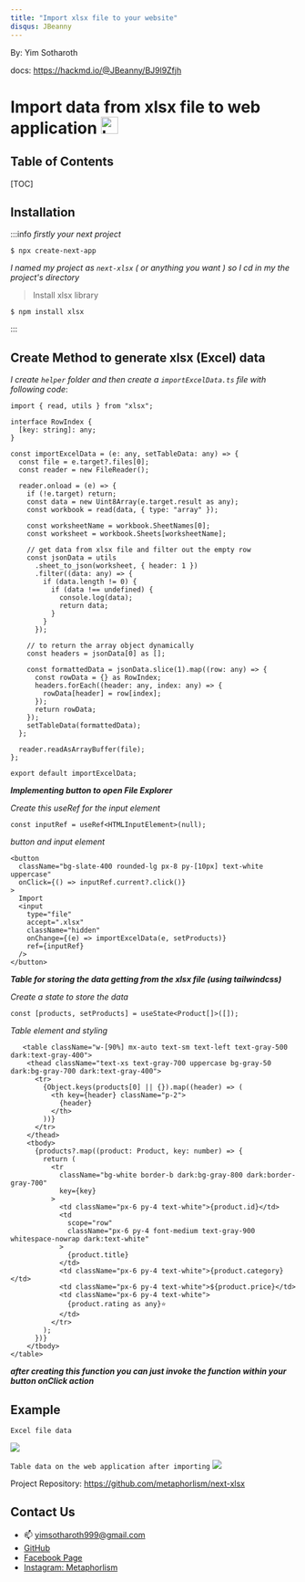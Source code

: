 ```yaml
---
title: "Import xlsx file to your website"
disqus: JBeanny
---
```


By: Yim Sotharoth

docs: https://hackmd.io/@JBeanny/BJ9l9Zfjh

Import data from xlsx file to web application
<img
    src="https://upload.wikimedia.org/wikipedia/commons/thumb/f/f3/.xlsx_icon.svg/2048px-.xlsx_icon.svg.png"   
    alt="kafka-png"
    width="30"
/>
===

## Table of Contents

[TOC]

## Installation

:::info
_firstly your next project_

```bash=
$ npx create-next-app
```

_I named my project as `next-xlsx` ( or anything you want ) so I cd in my the project's directory_

> Install xlsx library

```bash=
$ npm install xlsx
```

:::

## Create Method to generate xlsx (Excel) data

_I create `helper` folder and then create a `importExcelData.ts` file with following code_:

```typescript!
import { read, utils } from "xlsx";

interface RowIndex {
  [key: string]: any;
}

const importExcelData = (e: any, setTableData: any) => {
  const file = e.target?.files[0];
  const reader = new FileReader();

  reader.onload = (e) => {
    if (!e.target) return;
    const data = new Uint8Array(e.target.result as any);
    const workbook = read(data, { type: "array" });

    const worksheetName = workbook.SheetNames[0];
    const worksheet = workbook.Sheets[worksheetName];

    // get data from xlsx file and filter out the empty row
    const jsonData = utils
      .sheet_to_json(worksheet, { header: 1 })
      .filter((data: any) => {
        if (data.length != 0) {
          if (data !== undefined) {
            console.log(data);
            return data;
          }
        }
      });

    // to return the array object dynamically
    const headers = jsonData[0] as [];

    const formattedData = jsonData.slice(1).map((row: any) => {
      const rowData = {} as RowIndex;
      headers.forEach((header: any, index: any) => {
        rowData[header] = row[index];
      });
      return rowData;
    });
    setTableData(formattedData);
  };

  reader.readAsArrayBuffer(file);
};

export default importExcelData;
```

**_Implementing button to open File Explorer_**

_Create this useRef for the input element_

```typescript!
const inputRef = useRef<HTMLInputElement>(null);
```

_button and input element_

```typescript!
<button
  className="bg-slate-400 rounded-lg px-8 py-[10px] text-white uppercase"
  onClick={() => inputRef.current?.click()}
>
  Import
  <input
    type="file"
    accept=".xlsx"
    className="hidden"
    onChange={(e) => importExcelData(e, setProducts)}
    ref={inputRef}
  />
</button>
```

**_Table for storing the data getting from the xlsx file (using tailwindcss)_**

_Create a state to store the data_

```typescript!
const [products, setProducts] = useState<Product[]>([]);
```

_Table element and styling_

```typescript!
   <table className="w-[90%] mx-auto text-sm text-left text-gray-500 dark:text-gray-400">
    <thead className="text-xs text-gray-700 uppercase bg-gray-50 dark:bg-gray-700 dark:text-gray-400">
      <tr>
        {Object.keys(products[0] || {}).map((header) => (
          <th key={header} className="p-2">
            {header}
          </th>
        ))}
      </tr>
    </thead>
    <tbody>
      {products?.map((product: Product, key: number) => {
        return (
          <tr
            className="bg-white border-b dark:bg-gray-800 dark:border-gray-700"
            key={key}
          >
            <td className="px-6 py-4 text-white">{product.id}</td>
            <td
              scope="row"
              className="px-6 py-4 font-medium text-gray-900 whitespace-nowrap dark:text-white"
            >
              {product.title}
            </td>
            <td className="px-6 py-4 text-white">{product.category}</td>
            <td className="px-6 py-4 text-white">${product.price}</td>
            <td className="px-6 py-4 text-white">
              {product.rating as any}⭐
            </td>
          </tr>
        );
      })}
    </tbody>
</table>
```

**_after creating this function you can just invoke the function within your button onClick action_**

## Example

`Excel file data`

![](https://hackmd.io/_uploads/rJ-oEpkc2.png)

`Table data on the web application after importing`
![](https://hackmd.io/_uploads/S1KOEay93.png)

Project Repository: https://github.com/metaphorlism/next-xlsx

## Contact Us

- :mailbox: yimsotharoth999@gmail.com
- [GitHub](https://github.com/metaphorlism)
- [Facebook Page](https://www.facebook.com/Metaphorlism)
- [Instagram: Metaphorlism](https://www.instagram.com/metaphorlism/)
